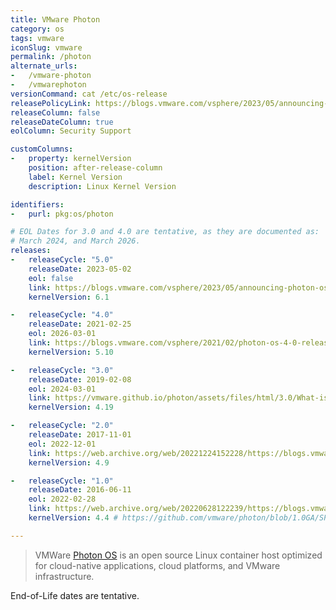 ```yaml
---
title: VMware Photon
category: os
tags: vmware
iconSlug: vmware
permalink: /photon
alternate_urls:
-   /vmware-photon
-   /vmwarephoton
versionCommand: cat /etc/os-release
releasePolicyLink: https://blogs.vmware.com/vsphere/2023/05/announcing-photon-os-5-0-general-availability.html
releaseColumn: false
releaseDateColumn: true
eolColumn: Security Support

customColumns:
-   property: kernelVersion
    position: after-release-column
    label: Kernel Version
    description: Linux Kernel Version

identifiers:
-   purl: pkg:os/photon

# EOL Dates for 3.0 and 4.0 are tentative, as they are documented as:
# March 2024, and March 2026.
releases:
-   releaseCycle: "5.0"
    releaseDate: 2023-05-02
    eol: false
    link: https://blogs.vmware.com/vsphere/2023/05/announcing-photon-os-5-0-general-availability.html
    kernelVersion: 6.1

-   releaseCycle: "4.0"
    releaseDate: 2021-02-25
    eol: 2026-03-01
    link: https://blogs.vmware.com/vsphere/2021/02/photon-os-4-0-release-announcement.html
    kernelVersion: 5.10

-   releaseCycle: "3.0"
    releaseDate: 2019-02-08
    eol: 2024-03-01
    link: https://vmware.github.io/photon/assets/files/html/3.0/What-is-New-in-Photon-OS-3.0.html
    kernelVersion: 4.19

-   releaseCycle: "2.0"
    releaseDate: 2017-11-01
    eol: 2022-12-01
    link: https://web.archive.org/web/20221224152228/https://blogs.vmware.com/cloudnative/2017/11/01/version-2-0-project-photon-os/
    kernelVersion: 4.9

-   releaseCycle: "1.0"
    releaseDate: 2016-06-11
    eol: 2022-02-28
    link: https://web.archive.org/web/20220628122239/https://blogs.vmware.com/cloudnative/2016/06/16/vmwares-photon-os-1-0-now-available/
    kernelVersion: 4.4 # https://github.com/vmware/photon/blob/1.0GA/SPECS/linux/linux.spec

---
```


> VMWare [Photon OS](https://vmware.github.io/photon/) is an open source Linux container host
> optimized for cloud-native applications, cloud platforms, and VMware infrastructure.

End-of-Life dates are tentative.

